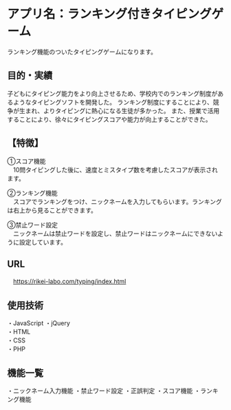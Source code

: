 # アプリ名：ランキング付きタイピングゲーム
ランキング機能のついたタイピングゲームになります。

## 目的・実績
子どもにタイピング能力をより向上させるため、学校内でのランキング制度があるようなタイピングソフトを開発した。
ランキング制度にすることにより、競争が生まれ、よりタイピングに熱心になる生徒が多かった。
また、授業で活用することにより、徐々にタイピングスコアや能力が向上することができた。

## 【特徴】
①スコア機能  
　10問タイピングした後に、速度とミスタイプ数を考慮したスコアが表示されます。

②ランキング機能  
　スコアでランキングをつけ、ニックネームを入力してもらいます。ランキングは右上から見ることができます。

③禁止ワード設定  
　ニックネームは禁止ワードを設定し、禁止ワードはニックネームにできないように設定しています。

## URL
　https://rikei-labo.com/typing/index.html
 
## 使用技術
・JavaScript
・jQuery  
・HTML  
・CSS  
・PHP  

## 機能一覧
・ニックネーム入力機能
・禁止ワード設定
・正誤判定
・スコア機能
・ランキング機能    
